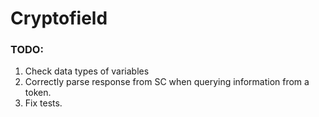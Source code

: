 # Cryptofield

### TODO:
1. Check data types of variables
2. Correctly parse response from SC when querying information from a token.
3. Fix tests.
